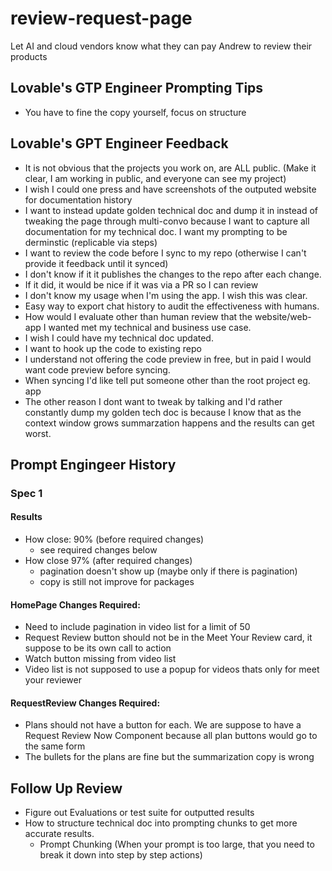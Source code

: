 # review-request-page
Let AI and cloud vendors know what they can pay Andrew to review their products

## Lovable's GTP Engineer Prompting Tips
- You have to fine the copy yourself, focus on structure 

## Lovable's GPT Engineer Feedback
- It is not obvious that the projects you work on, are ALL public. (Make it clear, I am working in public, and everyone can see my project)
- I wish I could one press and have screenshots of the outputed website for documentation history
- I want to instead update golden technical doc and dump it in instead of tweaking the page through multi-convo because I want to capture all documentation for my technical doc. I want my prompting to be derminstic (replicable via steps)
- I want to review the code before I sync to my repo (otherwise I can't provide it feedback until it synced)
- I don't know if it it publishes the changes to the repo after each change.
- If it did, it would be nice if it was via a PR so I can review
- I don't know my usage when I'm using the app. I wish this was clear.
- Easy way to export chat history to audit the effectiveness with humans.
- How would I evaluate other than human review that the website/web-app I wanted met my technical and business use case.
- I wish I could have my technical doc updated.
- I want to hook up the code to existing repo
- I understand not offering the code preview in free, but in paid I would want code preview before syncing.
- When syncing I'd like tell put someone other than the root project eg. app
- The other reason I dont want to tweak by talking and I'd rather constantly dump my golden tech doc is because I know that as the context window grows summarzation happens and the results can get worst.

## Prompt Engingeer History

### Spec 1

#### Results
- How close: 90% (before required changes)
    - see required changes below
- How close 97% (after required changes)
    - pagination doesn't show up (maybe only if there is pagination)
    - copy is still not improve for packages

#### HomePage Changes Required:
- Need to include pagination in video list for a limit of 50
- Request Review button should not be in the Meet Your Review card, it suppose to be its own call to action
- Watch button missing from video list
- Video list is not supposed to use a popup for videos thats only for meet your reviewer

#### RequestReview Changes Required:
- Plans should not have a button for each. We are suppose to have a Request Review Now Component because all plan buttons would go to the same form
- The bullets for the plans are fine but the summarization copy is wrong

## Follow Up Review

- Figure out Evaluations or test suite for outputted results
- How to structure technical doc into prompting chunks to get more accurate results.
    - Prompt Chunking
        (When your prompt is too large, that you need to break it down into step by step actions)